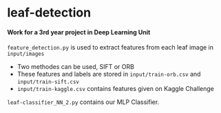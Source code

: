# leaf-detection
#### Work for a 3rd year project in Deep Learning Unit

`feature_detection.py` is used to extract features from each leaf image in `input/images`

* Two methodes can be used, SIFT or ORB
* These features and labels are stored in `input/train-orb.csv` and `input/train-sift.csv`
* `input/train-kaggle.csv` contains features given on Kaggle Challenge



`leaf-classifier_NN_2.py` contains our MLP Classifier.
